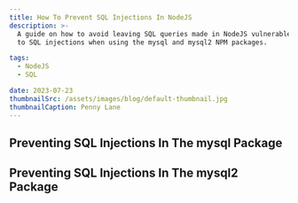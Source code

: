 ```yaml
---
title: How To Prevent SQL Injections In NodeJS
description: >-
  A guide on how to avoid leaving SQL queries made in NodeJS vulnerable
  to SQL injections when using the mysql and mysql2 NPM packages.

tags: 
  - NodeJS
  - SQL

date: 2023-07-23
thumbnailSrc: /assets/images/blog/default-thumbnail.jpg
thumbnailCaption: Penny Lane
---
```


## Preventing SQL Injections In The mysql Package

## Preventing SQL Injections In The mysql2 Package
